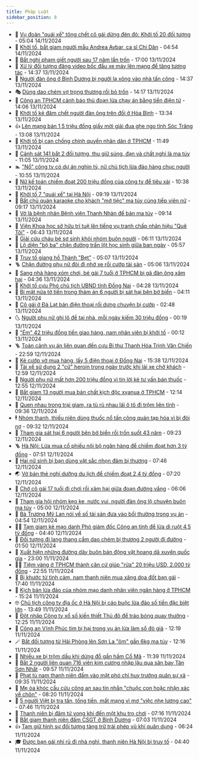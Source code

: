 ```yaml
---
title: Pháp Luật
sidebar_position: 8
---
```


<!-- dantri-phap-luat:START -->
- 🌊 [Vụ đoàn &quot;quái xế&quot; tông chết cô gái dừng đèn đỏ: Khởi tố 20 đối tượng](https://dantri.com.vn/phap-luat/vu-doan-quai-xe-tong-chet-co-gai-dung-den-do-khoi-to-20-doi-tuong-20241114120007696.htm) - 05:04 14/11/2024
- 🐲 [Khởi tố, bắt giam người mẫu Andrea Aybar, ca sĩ Chi Dân](https://dantri.com.vn/phap-luat/khoi-to-bat-giam-nguoi-mau-andrea-aybar-ca-si-chi-dan-20241114115057035.htm) - 04:54 14/11/2024
- 🌁 [Bắt nghi phạm giết người sau 17 năm lẩn trốn](https://dantri.com.vn/phap-luat/bat-nghi-pham-giet-nguoi-sau-17-nam-lan-tron-20241113222424549.htm) - 17:00 13/11/2024
- 🎃 [Xử lý đối tượng đăng video bốc đầu xe máy lên mạng để tăng tương tác](https://dantri.com.vn/phap-luat/xu-ly-doi-tuong-dang-video-boc-dau-xe-may-len-mang-de-tang-tuong-tac-20241113205720192.htm) - 14:37 13/11/2024
- 🦅 [Người đàn ông ở Bình Dương bị người lạ xông vào nhà tấn công](https://dantri.com.vn/phap-luat/nguoi-dan-ong-o-binh-duong-bi-nguoi-la-xong-vao-nha-tan-cong-20241113192017134.htm) - 14:37 13/11/2024
- 🎭 [Dùng dao chém vợ trọng thương rồi bỏ trốn](https://dantri.com.vn/phap-luat/dung-dao-chem-vo-trong-thuong-roi-bo-tron-20241113203915730.htm) - 14:17 13/11/2024
- 🤗 [Công an TPHCM cảnh báo thủ đoạn lừa chạy án bằng tiền điện tử](https://dantri.com.vn/phap-luat/cong-an-tphcm-canh-bao-thu-doan-lua-chay-an-bang-tien-dien-tu-20241113200701877.htm) - 14:06 13/11/2024
- 🚀 [Khởi tố kẻ đâm chết người đàn ông trên đồi ở Hòa Bình](https://dantri.com.vn/phap-luat/khoi-to-ke-dam-chet-nguoi-dan-ong-tren-doi-o-hoa-binh-20241113201747175.htm) - 13:34 13/11/2024
- 👍 [Lên mạng bán 1,5 triệu đồng giấy mời giải đua ghe ngo tỉnh Sóc Trăng](https://dantri.com.vn/phap-luat/len-mang-ban-15-trieu-dong-giay-moi-giai-dua-ghe-ngo-tinh-soc-trang-20241113192238146.htm) - 13:08 13/11/2024
- 🧐 [Khởi tố bị can chống chính quyền nhân dân ở TPHCM](https://dantri.com.vn/phap-luat/khoi-to-bi-can-chong-chinh-quyen-nhan-dan-o-tphcm-20241113181524038.htm) - 11:49 13/11/2024
- 🫶 [Cảnh sát 141 bắt 2 đối tượng, thu giữ súng, đạn và chất nghi là ma túy](https://dantri.com.vn/phap-luat/canh-sat-141-bat-2-doi-tuong-thu-giu-sung-dan-va-chat-nghi-la-ma-tuy-20241113175107681.htm) - 11:05 13/11/2024
- 🏊 [&quot;Nổ&quot; công ty có dự án nghìn tỷ, nữ chủ tịch lừa đảo hàng chục người](https://dantri.com.vn/phap-luat/no-cong-ty-co-du-an-nghin-ty-nu-chu-tich-lua-dao-hang-chuc-nguoi-20241113173904556.htm) - 10:55 13/11/2024
- 🌋 [Nữ kế toán chiếm đoạt 200 triệu đồng của công ty để tiêu xài](https://dantri.com.vn/phap-luat/nu-ke-toan-chiem-doat-200-trieu-dong-cua-cong-ty-de-tieu-xai-20241113170959127.htm) - 10:38 13/11/2024
- 👹 [Khởi tố 7 &quot;quái xế&quot; tại Hà Nội](https://dantri.com.vn/phap-luat/khoi-to-7-quai-xe-tai-ha-noi-20241113154605230.htm) - 09:19 13/11/2024
- 🫣 [Bắt chủ quán karaoke cho khách &quot;mở tiệc&quot; ma túy cùng tiếp viên nữ](https://dantri.com.vn/phap-luat/bat-chu-quan-karaoke-cho-khach-mo-tiec-ma-tuy-cung-tiep-vien-nu-20241113160429684.htm) - 09:17 13/11/2024
- 🎃 [Vờ là bệnh nhân Bệnh viện Thanh Nhàn để bán ma túy](https://dantri.com.vn/phap-luat/vo-la-benh-nhan-benh-vien-thanh-nhan-de-ban-ma-tuy-20241113153632864.htm) - 09:14 13/11/2024
- 🌝 [Viện Khoa học sở hữu trí tuệ lên tiếng vụ tranh chấp nhãn hiệu &quot;Quê Tôi&quot;](https://dantri.com.vn/phap-luat/vien-khoa-hoc-so-huu-tri-tue-len-tieng-vu-tranh-chap-nhan-hieu-que-toi-20241112165028188.htm) - 06:43 13/11/2024
- 🚀 [Giải cứu cháu bé sơ sinh khỏi nhóm buôn người](https://dantri.com.vn/phap-luat/giai-cuu-chau-be-so-sinh-khoi-nhom-buon-nguoi-20241113123053573.htm) - 06:11 13/11/2024
- 🥷 [Lộ diện &quot;bộ ba&quot; chặn đường trấn lột học sinh giữa ban ngày](https://dantri.com.vn/phap-luat/lo-dien-bo-ba-chan-duong-tran-lot-hoc-sinh-giua-ban-ngay-20241113122750526.htm) - 05:57 13/11/2024
- 👺 [Truy tố giang hồ Thành &quot;Bẹt&quot;](https://dantri.com.vn/phap-luat/truy-to-giang-ho-thanh-bet-20241113115512034.htm) - 05:07 13/11/2024
- 🪜 [Chặn đường phụ nữ đòi đi nhờ xe rồi cướp tài sản](https://dantri.com.vn/phap-luat/chan-duong-phu-nu-doi-di-nho-xe-roi-cuop-tai-san-20241113112236133.htm) - 05:06 13/11/2024
- 🦄 [Sang nhà hàng xóm chơi, bé gái 7 tuổi ở TPHCM bị gã đàn ông xâm hại](https://dantri.com.vn/phap-luat/sang-nha-hang-xom-choi-be-gai-7-tuoi-o-tphcm-bi-ga-dan-ong-xam-hai-20241113112557025.htm) - 04:36 13/11/2024
- 🦍 [Khởi tố cựu Phó chủ tịch UBND tỉnh Đồng Nai](https://dantri.com.vn/phap-luat/khoi-to-cuu-pho-chu-tich-ubnd-tinh-dong-nai-20241113111753699.htm) - 04:28 13/11/2024
- 🌁 [Bí mật nửa tờ tiền trong thảm án 6 người bị sát hại bên bờ biển](https://dantri.com.vn/phap-luat/bi-mat-nua-to-tien-trong-tham-an-6-nguoi-bi-sat-hai-ben-bo-bien-20241113103815877.htm) - 04:11 13/11/2024
- 💯 [Cô gái ở Đà Lạt bán điện thoại rồi dựng chuyện bị cướp](https://dantri.com.vn/phap-luat/co-gai-o-da-lat-ban-dien-thoai-roi-dung-chuyen-bi-cuop-20241113092213443.htm) - 02:48 13/11/2024
- 🌜 [Người phụ nữ ghi lô đề tại nhà, mỗi ngày kiếm 30 triệu đồng](https://dantri.com.vn/phap-luat/nguoi-phu-nu-ghi-lo-de-tai-nha-moi-ngay-kiem-30-trieu-dong-20241112211229248.htm) - 00:19 13/11/2024
- 👹 [&quot;Ém&quot; 42 triệu đồng tiền giao hàng, nam nhân viên bị khởi tố](https://dantri.com.vn/phap-luat/em-42-trieu-dong-tien-giao-hang-nam-nhan-vien-bi-khoi-to-20241113063507668.htm) - 00:12 13/11/2024
- 🪜 [Toàn cảnh vụ án liên quan đến cựu Bí thư Thanh Hóa Trịnh Văn Chiến](https://dantri.com.vn/phap-luat/toan-canh-vu-an-lien-quan-den-cuu-bi-thu-thanh-hoa-trinh-van-chien-20241112230533139.htm) - 22:59 12/11/2024
- 🦩 [Kẻ cướp vờ mua hàng, lấy 5 điện thoại ở Đồng Nai](https://dantri.com.vn/phap-luat/ke-cuop-vo-mua-hang-lay-5-dien-thoai-o-dong-nai-20241112222443329.htm) - 15:38 12/11/2024
- 💂 [Tài xế sử dụng 2 &quot;cữ&quot; heroin trong ngày trước khi lái xe chở khách](https://dantri.com.vn/phap-luat/tai-xe-su-dung-2-cu-heroin-trong-ngay-truoc-khi-lai-xe-cho-khach-20241112194533645.htm) - 12:59 12/11/2024
- 💃 [Người phụ nữ mất hơn 200 triệu đồng vì tin lời kẻ tư vấn bán thuốc](https://dantri.com.vn/phap-luat/nguoi-phu-nu-mat-hon-200-trieu-dong-vi-tin-loi-ke-tu-van-ban-thuoc-20241112193932145.htm) - 12:55 12/11/2024
- 🧐 [Bắt giam 13 người mua bán chất kịch độc xyanua ở TPHCM](https://dantri.com.vn/phap-luat/bat-giam-13-nguoi-mua-ban-chat-kich-doc-xyanua-o-tphcm-20241112185335232.htm) - 12:14 12/11/2024
- 🤗 [Quen nhau trong trại giam, ra tù rủ nhau lái ô tô đi trộm liên tỉnh](https://dantri.com.vn/phap-luat/quen-nhau-trong-trai-giam-ra-tu-ru-nhau-lai-o-to-di-trom-lien-tinh-20241112155403936.htm) - 09:36 12/11/2024
- 🕴 [Nhóm thanh, thiếu niên dùng thuốc nổ tấn công quán tạp hóa vì bị đòi nợ](https://dantri.com.vn/phap-luat/nhom-thanh-thieu-nien-dung-thuoc-no-tan-cong-quan-tap-hoa-vi-bi-doi-no-20241112154015142.htm) - 09:32 12/11/2024
- 🐎 [Tham gia sát hại 6 người bên bờ biển rồi trốn suốt 43 năm](https://dantri.com.vn/phap-luat/tham-gia-sat-hai-6-nguoi-ben-bo-bien-roi-tron-suot-43-nam-20241112150843385.htm) - 09:23 12/11/2024
- 🪜 [Hà Nội: Lừa mua cổ phiếu nội bộ ngân hàng để chiếm đoạt hơn 3 tỷ đồng](https://dantri.com.vn/phap-luat/ha-noi-lua-mua-co-phieu-noi-bo-ngan-hang-de-chiem-doat-hon-3-ty-dong-20241112140344420.htm) - 07:51 12/11/2024
- 🤭 [Hai nữ sinh bị bạn dùng vật sắc nhọn đâm bị thương](https://dantri.com.vn/phap-luat/hai-nu-sinh-bi-ban-dung-vat-sac-nhon-dam-bi-thuong-20241112140603676.htm) - 07:46 12/11/2024
- 🌏 [Vờ bán thẻ nghỉ dưỡng du lịch để chiếm đoạt 2,4 tỷ đồng](https://dantri.com.vn/phap-luat/vo-ban-the-nghi-duong-du-lich-de-chiem-doat-24-ty-dong-20241112141257944.htm) - 07:20 12/11/2024
- 🎃 [Chở cô gái 17 tuổi đi chơi rồi xâm hại giữa đoạn đường vắng](https://dantri.com.vn/phap-luat/cho-co-gai-17-tuoi-di-choi-roi-xam-hai-giua-doan-duong-vang-20241112124942900.htm) - 06:06 12/11/2024
- 🗽 [Tham gia hội nhóm kẹo ke, nước vui, người đàn ông lộ chuyện buôn ma túy](https://dantri.com.vn/phap-luat/tham-gia-hoi-nhom-keo-ke-nuoc-vui-nguoi-dan-ong-lo-chuyen-buon-ma-tuy-20241112113430783.htm) - 05:00 12/11/2024
- 🌁 [Bà Trương Mỹ Lan nói về số tài sản đưa vào bồi thường trong vụ án](https://dantri.com.vn/phap-luat/ba-truong-my-lan-noi-ve-so-tai-san-dua-vao-boi-thuong-trong-vu-an-20241112111808386.htm) - 04:54 12/11/2024
- 🧑‍💻 [Tạm giam kẻ mạo danh Phó giám đốc Công an tỉnh để lừa dì ruột 4,5 tỷ đồng](https://dantri.com.vn/phap-luat/tam-giam-ke-mao-danh-pho-giam-doc-cong-an-tinh-de-lua-di-ruot-45-ty-dong-20241112112229746.htm) - 04:40 12/11/2024
- 🌮 [Đối tượng đi lang thang cầm dao chém bị thương 2 người đi đường](https://dantri.com.vn/phap-luat/doi-tuong-di-lang-thang-cam-dao-chem-bi-thuong-2-nguoi-di-duong-20241112074652388.htm) - 01:50 12/11/2024
- 🤗 [Xuất hiện những đường dây buôn bán động vật hoang dã xuyên quốc gia](https://dantri.com.vn/phap-luat/xuat-hien-nhung-duong-day-buon-ban-dong-vat-hoang-da-xuyen-quoc-gia-20241111150032700.htm) - 23:00 11/11/2024
- 👨‍🏫 [Tiệm vàng ở TPHCM thành căn cứ giúp &quot;rửa&quot; 20 triệu USD, 2.000 tỷ đồng](https://dantri.com.vn/phap-luat/tiem-vang-o-tphcm-thanh-can-cu-giup-rua-20-trieu-usd-2000-ty-dong-20241111155255881.htm) - 22:55 11/11/2024
- 🎉 [Bị khước từ tình cảm, nam thanh niên mua xăng dọa đốt bạn gái](https://dantri.com.vn/phap-luat/bi-khuoc-tu-tinh-cam-nam-thanh-nien-mua-xang-doa-dot-ban-gai-20241111213416314.htm) - 17:40 11/11/2024
- 🤗 [Kịch bản lừa đảo của nhóm mạo danh nhân viên ngân hàng ở TPHCM](https://dantri.com.vn/phap-luat/kich-ban-lua-dao-cua-nhom-mao-danh-nhan-vien-ngan-hang-o-tphcm-20241111202608851.htm) - 15:24 11/11/2024
- 🤓 [Chủ tịch công ty địa ốc ở Hà Nội bị cáo buộc lừa đảo số tiền đặc biệt lớn](https://dantri.com.vn/phap-luat/chu-tich-cong-ty-dia-oc-o-ha-noi-bi-cao-buoc-lua-dao-so-tien-dac-biet-lon-20241111203956498.htm) - 13:49 11/11/2024
- 👹 [Đột nhập Công ty xổ số kiến thiết Thủ đô để tráo bóng quay thưởng](https://dantri.com.vn/phap-luat/dot-nhap-cong-ty-xo-so-kien-thiet-thu-do-de-trao-bong-quay-thuong-20241111190545087.htm) - 12:25 11/11/2024
- 🐘 [Công an Vĩnh Phúc tìm bị hại trong vụ án lừa làm sổ đỏ giả](https://dantri.com.vn/phap-luat/cong-an-vinh-phuc-tim-bi-hai-trong-vu-an-lua-lam-so-do-gia-20241111184251089.htm) - 12:19 11/11/2024
- 🪄 [Bắt đối tượng từ Hải Phòng lên Sơn La &quot;ôm&quot; gần 6kg ma túy](https://dantri.com.vn/phap-luat/bat-doi-tuong-tu-hai-phong-len-son-la-om-gan-6kg-ma-tuy-20241111191258085.htm) - 12:16 11/11/2024
- 💄 [Nhiều xe bị trộm dầu khi dừng đỗ gần hầm Cổ Mã](https://dantri.com.vn/phap-luat/nhieu-xe-bi-trom-dau-khi-dung-do-gan-ham-co-ma-20241111182643142.htm) - 11:39 11/11/2024
- 🐎 [Bắt 2 người liên quan 716 viên kim cương nhập lậu qua sân bay Tân Sơn Nhất](https://dantri.com.vn/phap-luat/bat-2-nguoi-lien-quan-716-vien-kim-cuong-nhap-lau-qua-san-bay-tan-son-nhat-20241111165159559.htm) - 09:57 11/11/2024
- 💯 [Phạt tù nam thanh niên đấm vào mặt phó chỉ huy trưởng quân sự xã](https://dantri.com.vn/phap-luat/phat-tu-nam-thanh-nien-dam-vao-mat-pho-chi-huy-truong-quan-su-xa-20241111155111342.htm) - 09:35 11/11/2024
- 💯 [Mẹ òa khóc cầu cứu công an sau tin nhắn &quot;chuộc con hoặc nhận xác về chôn&quot;](https://dantri.com.vn/phap-luat/me-oa-khoc-cau-cuu-cong-an-sau-tin-nhan-chuoc-con-hoac-nhan-xac-ve-chon-20241111143557546.htm) - 08:20 11/11/2024
- 🌈 [5 người Việt bị tra tấn, tống tiền, mất mạng vì mơ &quot;việc nhẹ lương cao&quot;](https://dantri.com.vn/phap-luat/5-nguoi-viet-bi-tra-tan-tong-tien-mat-mang-vi-mo-viec-nhe-luong-cao-20241111143820063.htm) - 07:46 11/11/2024
- 🧠 [Thanh niên bị đâm tử vong khi đến một khu trọ chơi](https://dantri.com.vn/phap-luat/thanh-nien-bi-dam-tu-vong-khi-den-mot-khu-tro-choi-20241111140132120.htm) - 07:16 11/11/2024
- 🌈 [Bắt giam thanh niên đấm CSGT ở Bình Dương](https://dantri.com.vn/phap-luat/bat-giam-thanh-nien-dam-csgt-o-binh-duong-20241111135712870.htm) - 07:03 11/11/2024
- 👍 [Tạm giữ hình sự đối tượng tàng trữ trái phép vũ khí quân dụng](https://dantri.com.vn/phap-luat/tam-giu-hinh-su-doi-tuong-tang-tru-trai-phep-vu-khi-quan-dung-20241111121931725.htm) - 06:24 11/11/2024
- 🎓 [Được bạn gái nhí rủ đi nhà nghỉ, thanh niên Hà Nội bị truy tố](https://dantri.com.vn/phap-luat/duoc-ban-gai-nhi-ru-di-nha-nghi-thanh-nien-ha-noi-bi-truy-to-20241111113522893.htm) - 04:40 11/11/2024<!-- dantri-phap-luat:END -->
